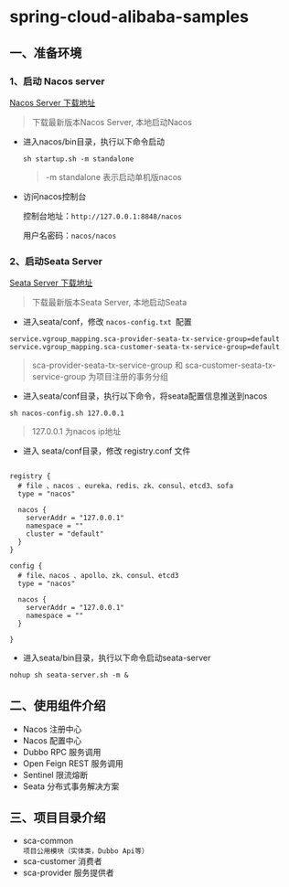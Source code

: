 # spring-cloud-alibaba-samples
## 一、准备环境
### 1、启动 Nacos server <br>
[Nacos Server 下载地址](https://github.com/alibaba/nacos/releases)
>下载最新版本Nacos Server, 本地启动Nacos

* 进入nacos/bin目录，执行以下命令启动

  ```sh startup.sh -m standalone``` 
  
  > -m standalone 表示启动单机版nacos
 
* 访问nacos控制台  

  控制台地址：`http://127.0.0.1:8848/nacos`
 
  用户名密码：`nacos/nacos`

### 2、启动Seata Server <br>
[Seata Server 下载地址](https://github.com/seata/seata/releases)
> 下载最新版本Seata Server, 本地启动Seata

* 进入seata/conf，修改 `nacos-config.txt `配置

```
service.vgroup_mapping.sca-provider-seata-tx-service-group=default
service.vgroup_mapping.sca-customer-seata-tx-service-group=default
```

> sca-provider-seata-tx-service-group 和 sca-customer-seata-tx-service-group 为项目注册的事务分组

* 进入seata/conf目录，执行以下命令，将seata配置信息推送到nacos

`sh nacos-config.sh 127.0.0.1`

> 127.0.0.1 为nacos ip地址

* 进入 seata/conf目录，修改 registry.conf 文件

```

registry {
  # file 、nacos 、eureka、redis、zk、consul、etcd3、sofa
  type = "nacos"

  nacos {
    serverAddr = "127.0.0.1"
    namespace = ""
    cluster = "default"
  }
}

config {
  # file、nacos 、apollo、zk、consul、etcd3
  type = "nacos"

  nacos {
    serverAddr = "127.0.0.1"
    namespace = ""
  }
 
}

```


* 进入seata/bin目录，执行以下命令启动seata-server

```nohup sh seata-server.sh -m & ```

## 二、使用组件介绍
* Nacos 注册中心
* Nacos 配置中心
* Dubbo RPC 服务调用
* Open Feign REST 服务调用
* Sentinel 限流熔断
* Seata 分布式事务解决方案
## 三、项目目录介绍
* sca-common <br>
`项目公用模块（实体类，Dubbo Api等）`
* sca-customer 消费者
* sca-provider 服务提供者

